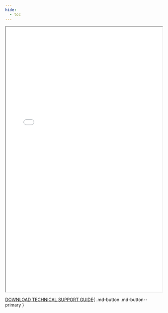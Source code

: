 ```yaml
---
hide:
  - toc
---
```


<div>
  <iframe id="inlineFrameManual"
      title="Inline Frame Manual"
      width="100%"
      height="850"
      src="/resources/images/technical_support_guide.pdf">
  </iframe>
</div>

[DOWNLOAD TECHNICAL SUPPORT GUIDE](images/technical_support_guide.pdf){ .md-button .md-button--primary }

